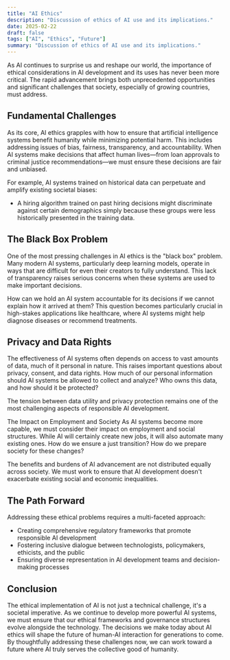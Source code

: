 ```yaml
---
title: "AI Ethics"
description: "Discussion of ethics of AI use and its implications."
date: 2025-02-22
draft: false
tags: ["AI", "Ethics", "Future"]
summary: "Discussion of ethics of AI use and its implications."
---
```

As AI continues to surprise us and reshape our world, the importance of ethical considerations in AI development and its uses has never been more critical. The rapid advancement brings both unprecedented opportunities and significant challenges that society, especially of growing countries, must address.

## Fundamental Challenges
As its core, AI ethics grapples with how to ensure that artificial intelligence systems benefit humanity while minimizing potential harm. This includes addressing issues of bias, fairness, transparency, and accountability. When AI systems make decisions that affect human lives—from loan approvals to criminal justice recommendations—we must ensure these decisions are fair and unbiased.

For example, AI systems trained on historical data can perpetuate and amplify existing societal biases:
-   A hiring algorithm trained on past hiring decisions might discriminate against certain demographics simply because these groups were less historically presented in the training data.

## The Black Box Problem
One of the most pressing challenges in AI ethics is the "black box" problem. Many modern AI systems, particularly deep learning models, operate in ways that are difficult for even their creators to fully understand. This lack of transparency raises serious concerns when these systems are used to make important decisions.

How can we hold an AI system accountable for its decisions if we cannot explain how it arrived at them? This question becomes particularly crucial in high-stakes applications like healthcare, where AI systems might help diagnose diseases or recommend treatments.

## Privacy and Data Rights
The effectiveness of AI systems often depends on access to vast amounts of data, much of it personal in nature. This raises important questions about privacy, consent, and data rights. How much of our personal information should AI systems be allowed to collect and analyze? Who owns this data, and how should it be protected?

The tension between data utility and privacy protection remains one of the most challenging aspects of responsible AI development.

The Impact on Employment and Society
As AI systems become more capable, we must consider their impact on employment and social structures. While AI will certainly create new jobs, it will also automate many existing ones. How do we ensure a just transition? How do we prepare society for these changes?

The benefits and burdens of AI advancement are not distributed equally across society. We must work to ensure that AI development doesn't exacerbate existing social and economic inequalities.

## The Path Forward
Addressing these ethical problems requires a multi-faceted approach:
-	Creating comprehensive regulatory frameworks that promote responsible AI development 
-	Fostering inclusive dialogue between technologists, policymakers, ethicists, and the public 
-	Ensuring diverse representation in AI development teams and decision-making processes

## Conclusion
The ethical implementation of AI is not just a technical challenge, it's a societal imperative. As we continue to develop more powerful AI systems, we must ensure that our ethical frameworks and governance structures evolve alongside the technology.
The decisions we make today about AI ethics will shape the future of human-AI interaction for generations to come. By thoughtfully addressing these challenges now, we can work toward a future where AI truly serves the collective good of humanity.

